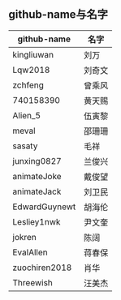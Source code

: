 ## github-name与名字

|github-name|名字|
|-|-|
|kingliuwan|刘万|
|Lqw2018|  刘奇文|
|zchfeng | 曾乘风|
|740158390|黄天赐|
|Alien_5|伍寅黎|
|meval| 邵珊珊|
|sasaty| 毛祥|
|junxing0827|兰俊兴|
|animateJoke|戴俊望|
|animateJack| 刘卫民|
|EdwardGuynewt| 胡海伦|
|Lesliey1nwk|尹文奎|
|jokren|陈阔|
|EvalAllen|蒋春保|
|zuochiren2018|肖华|
|Threewish|汪美杰|
